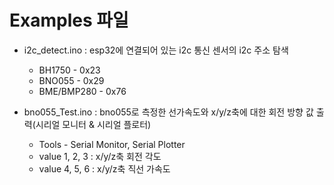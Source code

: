 # Examples 파일
- i2c_detect.ino : esp32에 연결되어 있는 i2c 통신 센서의 i2c 주소 탐색
   - BH1750 - 0x23
   - BNO055 - 0x29
   - BME/BMP280 - 0x76

- bno055_Test.ino : bno055로 측정한 선가속도와 x/y/z축에 대한 회전 방향 값 출력(시리얼 모니터 & 시리얼 플로터)
   - Tools - Serial Monitor, Serial Plotter
   - value 1, 2, 3 : x/y/z축 회전 각도
   - value 4, 5, 6 : x/y/z축 직선 가속도
